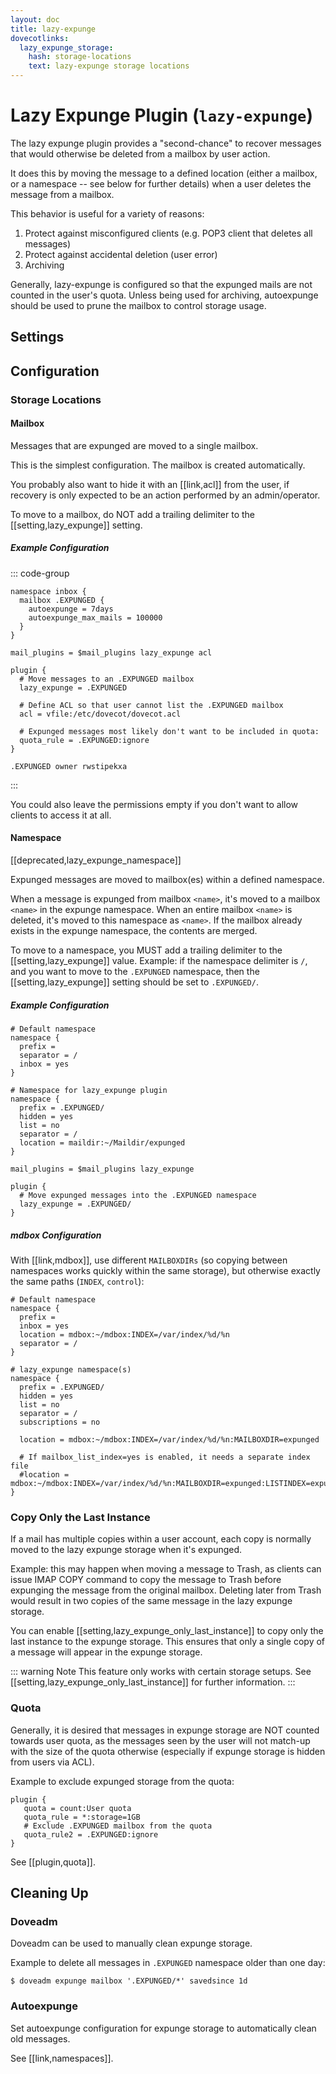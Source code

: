 ```yaml
---
layout: doc
title: lazy-expunge
dovecotlinks:
  lazy_expunge_storage:
    hash: storage-locations
    text: lazy-expunge storage locations
---
```


# Lazy Expunge Plugin (`lazy-expunge`)

The lazy expunge plugin provides a "second-chance" to recover messages that
would otherwise be deleted from a mailbox by user action.

It does this by moving the message to a defined location (either a mailbox, or
a namespace -- see below for further details) when a user deletes the message
from a mailbox.

This behavior is useful for a variety of reasons:

1. Protect against misconfigured clients (e.g. POP3 client that deletes all
   messages)
2. Protect against accidental deletion (user error)
3. Archiving

Generally, lazy-expunge is configured so that the expunged mails are not
counted in the user's quota.  Unless being used for archiving, autoexpunge
should be used to prune the mailbox to control storage usage.

## Settings

<SettingsComponent plugin="lazy-expunge" />

## Configuration

### Storage Locations

#### Mailbox

Messages that are expunged are moved to a single mailbox.

This is the simplest configuration. The mailbox is created automatically.

You probably also want to hide it with an [[link,acl]] from the user, if
recovery is only expected to be an action performed by an admin/operator.

To move to a mailbox, do NOT add a trailing delimiter to the
[[setting,lazy_expunge]] setting.

##### Example Configuration

::: code-group

```[dovecot.conf]
namespace inbox {
  mailbox .EXPUNGED {
    autoexpunge = 7days
    autoexpunge_max_mails = 100000
  }
}

mail_plugins = $mail_plugins lazy_expunge acl

plugin {
  # Move messages to an .EXPUNGED mailbox
  lazy_expunge = .EXPUNGED

  # Define ACL so that user cannot list the .EXPUNGED mailbox
  acl = vfile:/etc/dovecot/dovecot.acl

  # Expunged messages most likely don't want to be included in quota:
  quota_rule = .EXPUNGED:ignore
}
```

```[/etc/dovecot/dovecot.acl]
.EXPUNGED owner rwstipekxa
```

:::

You could also leave the permissions empty if you don't want to allow clients
to access it at all.

#### Namespace

[[deprecated,lazy_expunge_namespace]]

Expunged messages are moved to mailbox(es) within a defined namespace.

When a message is expunged from mailbox `<name>`, it's moved to a mailbox
`<name>` in the expunge namespace. When an entire mailbox `<name>` is
deleted, it's moved to this namespace as `<name>`. If the mailbox already
exists in the expunge namespace, the contents are merged.

To move to a namespace, you MUST add a trailing delimiter to the
[[setting,lazy_expunge]] value.  Example: if the namespace delimiter is `/`,
and you want to move to the `.EXPUNGED` namespace, then the
[[setting,lazy_expunge]] setting should be set to `.EXPUNGED/`.

##### Example Configuration

```[dovecot.conf]
# Default namespace
namespace {
  prefix =
  separator = /
  inbox = yes
}

# Namespace for lazy_expunge plugin
namespace {
  prefix = .EXPUNGED/
  hidden = yes
  list = no
  separator = /
  location = maildir:~/Maildir/expunged
}

mail_plugins = $mail_plugins lazy_expunge

plugin {
  # Move expunged messages into the .EXPUNGED namespace
  lazy_expunge = .EXPUNGED/
}
```

##### mdbox Configuration

With [[link,mdbox]], use different `MAILBOXDIRs` (so copying between namespaces
works quickly within the same storage), but otherwise exactly the same
paths (`INDEX`, `control`):

```[dovecot.conf]
# Default namespace
namespace {
  prefix =
  inbox = yes
  location = mdbox:~/mdbox:INDEX=/var/index/%d/%n
  separator = /
}

# lazy_expunge namespace(s)
namespace {
  prefix = .EXPUNGED/
  hidden = yes
  list = no
  separator = /
  subscriptions = no

  location = mdbox:~/mdbox:INDEX=/var/index/%d/%n:MAILBOXDIR=expunged

  # If mailbox_list_index=yes is enabled, it needs a separate index file
  #location = mdbox:~/mdbox:INDEX=/var/index/%d/%n:MAILBOXDIR=expunged:LISTINDEX=expunged.list.index
}
```

### Copy Only the Last Instance

If a mail has multiple copies within a user account, each copy is normally
moved to the lazy expunge storage when it's expunged.

Example: this may happen when moving a message to Trash, as clients can issue
IMAP COPY command to copy the message to Trash before expunging the message
from the original mailbox.  Deleting later from Trash would result in two
copies of the same message in the lazy expunge storage.

You can enable [[setting,lazy_expunge_only_last_instance]] to copy
only the last instance to the expunge storage. This ensures that only a single
copy of a message will appear in the expunge storage.

::: warning Note
This feature only works with certain storage setups. See
[[setting,lazy_expunge_only_last_instance]] for further information.
:::

### Quota

Generally, it is desired that messages in expunge storage are NOT
counted towards user quota, as the messages seen by the user will not
match-up with the size of the quota otherwise (especially if expunge storage
is hidden from users via ACL).

Example to exclude expunged storage from the quota:

```[dovecot.conf]
plugin {
   quota = count:User quota
   quota_rule = *:storage=1GB
   # Exclude .EXPUNGED mailbox from the quota
   quota_rule2 = .EXPUNGED:ignore
}
```

See [[plugin,quota]].

## Cleaning Up

### Doveadm

Doveadm can be used to manually clean expunge storage.

Example to delete all messages in `.EXPUNGED` namespace older than one day:

```console
$ doveadm expunge mailbox '.EXPUNGED/*' savedsince 1d
```

### Autoexpunge

Set autoexpunge configuration for expunge storage to automatically clean
old messages.

See [[link,namespaces]].
